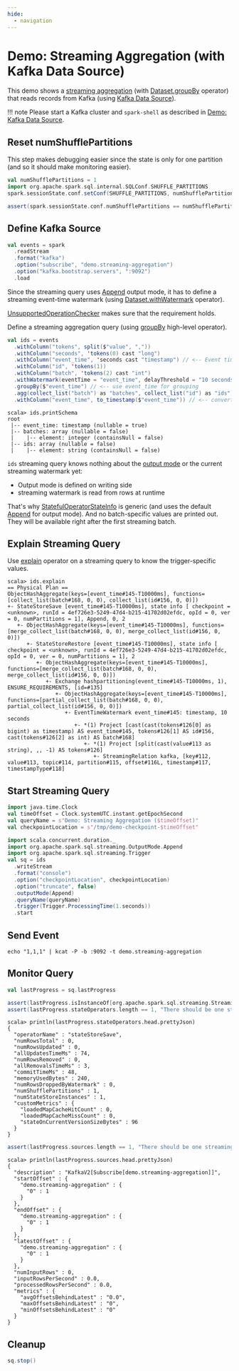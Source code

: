 ```yaml
---
hide:
  - navigation
---
```


# Demo: Streaming Aggregation (with Kafka Data Source)

This demo shows a [streaming aggregation](../streaming-aggregation/index.md) (with [Dataset.groupBy](../operators/groupBy.md) operator) that reads records from Kafka (using [Kafka Data Source](../datasources/kafka/index.md)).

!!! note
    Please start a Kafka cluster and `spark-shell` as described in [Demo: Kafka Data Source](kafka-data-source.md).

## Reset numShufflePartitions

This step makes debugging easier since the state is only for one partition (and so it should make monitoring easier).

```scala
val numShufflePartitions = 1
import org.apache.spark.sql.internal.SQLConf.SHUFFLE_PARTITIONS
spark.sessionState.conf.setConf(SHUFFLE_PARTITIONS, numShufflePartitions)

assert(spark.sessionState.conf.numShufflePartitions == numShufflePartitions)
```

## Define Kafka Source

```scala
val events = spark
  .readStream
  .format("kafka")
  .option("subscribe", "demo.streaming-aggregation")
  .option("kafka.bootstrap.servers", ":9092")
  .load
```

Since the streaming query uses [Append](../OutputMode.md#Append) output mode, it has to define a streaming event-time watermark (using [Dataset.withWatermark](../operators/withWatermark.md) operator).

[UnsupportedOperationChecker](../UnsupportedOperationChecker.md) makes sure that the requirement holds.

Define a streaming aggregation query (using [groupBy](../operators/groupBy.md) high-level operator).

```scala
val ids = events
  .withColumn("tokens", split($"value", ","))
  .withColumn("seconds", 'tokens(0) cast "long")
  .withColumn("event_time", 'seconds cast "timestamp") // <-- Event time has to be a timestamp
  .withColumn("id", 'tokens(1))
  .withColumn("batch", 'tokens(2) cast "int")
  .withWatermark(eventTime = "event_time", delayThreshold = "10 seconds") // <-- define watermark (before groupBy!)
  .groupBy($"event_time") // <-- use event_time for grouping
  .agg(collect_list("batch") as "batches", collect_list("id") as "ids")
  .withColumn("event_time", to_timestamp($"event_time")) // <-- convert to human-readable date
```

```text
scala> ids.printSchema
root
 |-- event_time: timestamp (nullable = true)
 |-- batches: array (nullable = false)
 |    |-- element: integer (containsNull = false)
 |-- ids: array (nullable = false)
 |    |-- element: string (containsNull = false)
```

`ids` streaming query knows nothing about the [output mode](../OutputMode.md) or the current streaming watermark yet:

- Output mode is defined on writing side
- streaming watermark is read from rows at runtime

That's why [StatefulOperatorStateInfo](../StatefulOperatorStateInfo.md) is generic (and uses the default [Append](../OutputMode.md#Append) for output mode). And no batch-specific values are printed out. They will be available right after the first streaming batch.

## Explain Streaming Query

Use [explain](../operators/explain.md) operator on a streaming query to know the trigger-specific values.

```text
scala> ids.explain
== Physical Plan ==
ObjectHashAggregate(keys=[event_time#145-T10000ms], functions=[collect_list(batch#168, 0, 0), collect_list(id#156, 0, 0)])
+- StateStoreSave [event_time#145-T10000ms], state info [ checkpoint = <unknown>, runId = 4ef726e3-5249-47d4-b215-41702d02efdc, opId = 0, ver = 0, numPartitions = 1], Append, 0, 2
   +- ObjectHashAggregate(keys=[event_time#145-T10000ms], functions=[merge_collect_list(batch#168, 0, 0), merge_collect_list(id#156, 0, 0)])
      +- StateStoreRestore [event_time#145-T10000ms], state info [ checkpoint = <unknown>, runId = 4ef726e3-5249-47d4-b215-41702d02efdc, opId = 0, ver = 0, numPartitions = 1], 2
         +- ObjectHashAggregate(keys=[event_time#145-T10000ms], functions=[merge_collect_list(batch#168, 0, 0), merge_collect_list(id#156, 0, 0)])
            +- Exchange hashpartitioning(event_time#145-T10000ms, 1), ENSURE_REQUIREMENTS, [id=#135]
               +- ObjectHashAggregate(keys=[event_time#145-T10000ms], functions=[partial_collect_list(batch#168, 0, 0), partial_collect_list(id#156, 0, 0)])
                  +- EventTimeWatermark event_time#145: timestamp, 10 seconds
                     +- *(1) Project [cast(cast(tokens#126[0] as bigint) as timestamp) AS event_time#145, tokens#126[1] AS id#156, cast(tokens#126[2] as int) AS batch#168]
                        +- *(1) Project [split(cast(value#113 as string), ,, -1) AS tokens#126]
                           +- StreamingRelation kafka, [key#112, value#113, topic#114, partition#115, offset#116L, timestamp#117, timestampType#118]
```

## Start Streaming Query

```scala
import java.time.Clock
val timeOffset = Clock.systemUTC.instant.getEpochSecond
val queryName = s"Demo: Streaming Aggregation ($timeOffset)"
val checkpointLocation = s"/tmp/demo-checkpoint-$timeOffset"
```

```scala
import scala.concurrent.duration._
import org.apache.spark.sql.streaming.OutputMode.Append
import org.apache.spark.sql.streaming.Trigger
val sq = ids
  .writeStream
  .format("console")
  .option("checkpointLocation", checkpointLocation)
  .option("truncate", false)
  .outputMode(Append)
  .queryName(queryName)
  .trigger(Trigger.ProcessingTime(1.seconds))
  .start
```

## Send Event

```console
echo "1,1,1" | kcat -P -b :9092 -t demo.streaming-aggregation
```

## Monitor Query

```scala
val lastProgress = sq.lastProgress
```

```scala
assert(lastProgress.isInstanceOf[org.apache.spark.sql.streaming.StreamingQueryProgress])
assert(lastProgress.stateOperators.length == 1, "There should be one stateful operator")
```

```text
scala> println(lastProgress.stateOperators.head.prettyJson)
{
  "operatorName" : "stateStoreSave",
  "numRowsTotal" : 0,
  "numRowsUpdated" : 0,
  "allUpdatesTimeMs" : 74,
  "numRowsRemoved" : 0,
  "allRemovalsTimeMs" : 3,
  "commitTimeMs" : 48,
  "memoryUsedBytes" : 240,
  "numRowsDroppedByWatermark" : 0,
  "numShufflePartitions" : 1,
  "numStateStoreInstances" : 1,
  "customMetrics" : {
    "loadedMapCacheHitCount" : 0,
    "loadedMapCacheMissCount" : 0,
    "stateOnCurrentVersionSizeBytes" : 96
  }
}
```

```scala
assert(lastProgress.sources.length == 1, "There should be one streaming source only")
```

```text
scala> println(lastProgress.sources.head.prettyJson)
{
  "description" : "KafkaV2[Subscribe[demo.streaming-aggregation]]",
  "startOffset" : {
    "demo.streaming-aggregation" : {
      "0" : 1
    }
  },
  "endOffset" : {
    "demo.streaming-aggregation" : {
      "0" : 1
    }
  },
  "latestOffset" : {
    "demo.streaming-aggregation" : {
      "0" : 1
    }
  },
  "numInputRows" : 0,
  "inputRowsPerSecond" : 0.0,
  "processedRowsPerSecond" : 0.0,
  "metrics" : {
    "avgOffsetsBehindLatest" : "0.0",
    "maxOffsetsBehindLatest" : "0",
    "minOffsetsBehindLatest" : "0"
  }
}
```

## Cleanup

```scala
sq.stop()
```
